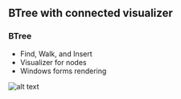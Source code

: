 ## BTree with connected visualizer

### BTree
- Find, Walk, and Insert
- Visualizer for nodes
- Windows forms rendering

![alt text](htpps://github/com/paul-kimmel/BTreeVisualizer/blobl/visualized_tree.png?raw=true)
